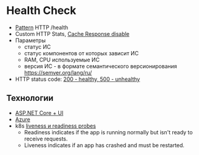 # Health Check

- [Pattern](https://microservices.io/patterns/observability/health-check-api.html) HTTP /health
- Custom HTTP Stats, [Cache Response disable](https://learn.microsoft.com/en-us/aspnet/core/host-and-deploy/health-checks?source=recommendations&view=aspnetcore-6.0)
- Параметры
	- статус ИС
	- статус компонентов от которых зависит ИС 
	- RAM, CPU используемые ИС
	- версия ИС - в формате семантического версионирования https://semver.org/lang/ru/
- HTTP status code: [200 - healthy, 500 - unhealthy](https://learn.microsoft.com/en-us/aspnet/core/host-and-deploy/health-checks?view=aspnetcore-7.0#customize-the-http-status-code)


## Технологии

- [ASP.NET Core + UI](https://learn.microsoft.com/en-us/dotnet/architecture/microservices/implement-resilient-applications/monitor-app-health?source=recommendations)
- [Azure](https://learn.microsoft.com/en-us/azure/service-fabric/service-fabric-health-introduction)
- k8s [liveness и readiness probes](https://learn.microsoft.com/en-us/aspnet/core/host-and-deploy/health-checks?view=aspnetcore-7.0)
	- Readiness indicates if the app is running normally but isn't ready to receive requests.
	- Liveness indicates if an app has crashed and must be restarted.
